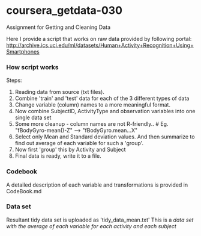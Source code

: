 # coursera_getdata-030
Assignment for Getting and Cleaning Data

Here I provide a script that works on raw data provided by following portal:  
http://archive.ics.uci.edu/ml/datasets/Human+Activity+Recognition+Using+Smartphones

### How script works
Steps:  
1. Reading data from source (txt files).  
2. Combine 'train' and 'test' data for each of the 3 different types of data  
3. Change variable (column) names to a more meaningful format.  
4. Now combine SubjectID, ActivityType and observation variables into one single data set  
5. Some more cleanup - column names are not R-friendly.. # Eg. "fBodyGyro-mean()-Z" --> "fBodyGyro.mean...X"  
6. Select only Mean and Standard deviation values. And then summarize to find out average of each variable for such a 'group'.  
7. Now first 'group' this by Activity and Subject  
8. Final data is ready, write it to a file.  

### Codebook
A detailed description of each variable and transformations is provided in CodeBook.md

### Data set
Resultant tidy data set is uploaded as 'tidy_data_mean.txt'
This is a *data set with the average of each variable for each activity and each subject*
